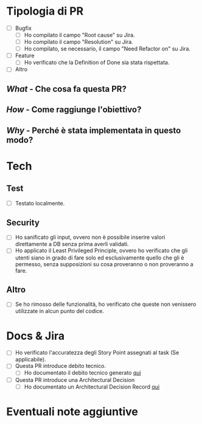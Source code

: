 # Tipologia di PR

- [ ] Bugfix 
  - [ ] Ho compilato il campo "Root cause" su Jira.
  - [ ] Ho compilato il campo "Resolution" su Jira.
  - [ ] Ho compilato, se necessario, il campo "Need Refactor on" su Jira.
- [ ] Feature 
  - [ ] Ho verificato che la Definition of Done sia stata rispettata. 
- [ ] Altro 

## *What* - Che cosa fa questa PR?
<!-- Questa PR risolve il problema per cui... -->

## *How* - Come raggiunge l'obiettivo?
<!-- Ho creato un nuovo comando che... -->

## *Why* - Perché è stata implementata in questo modo?
<!-- Ho deciso di creare un comando per poterlo riutilizzare in futuro -->

# Tech

## Test
- [ ] Testato localmente.

## Security
- [ ] Ho sanificato gli input, ovvero non è possibile inserire valori direttamente a DB senza prima averli validati.
- [ ] Ho applicato il Least Privileged Principle, ovvero ho verificato che gli utenti siano in grado di fare solo ed esclusivamente quello che gli è permesso, senza supposizioni su cosa proveranno o non proveranno a fare.

## Altro
- [ ] Se ho rimosso delle funzionalità, ho verificato che queste non venissero utilizzate in alcun punto del codice.


# Docs & Jira
- [ ] Ho verificato l'accuratezza degli Story Point assegnati al task (Se applicabile).
- [ ] Questa PR introduce debito tecnico.
  - [ ] Ho documentato il debito tecnico generato [qui](https://jointlyilwelfarecondiviso.atlassian.net/wiki/x/BgB_C)
- [ ] Questa PR introduce una Architectural Decision
  - [ ] Ho documentato un Architectural Decision Record [qui](https://jointlyilwelfarecondiviso.atlassian.net/wiki/x/CQB-C)

# Eventuali note aggiuntive
<!-- Un contesto per meglio comprendere questa PR. -->